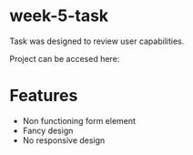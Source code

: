 # week-5-task

Task was designed to review user capabilities.

Project can be accesed here: 

# Features

- Non functioning form element
- Fancy design
- No responsive design
